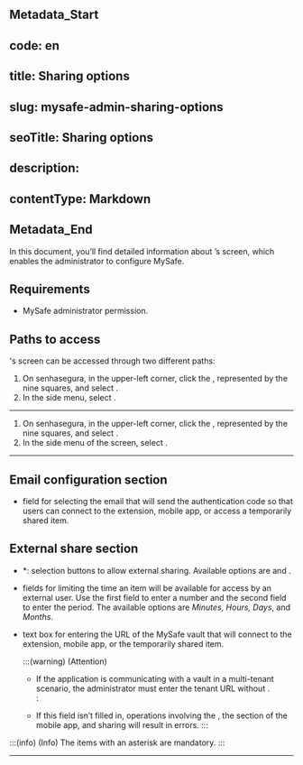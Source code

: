 ## Metadata_Start 
## code: en
## title: Sharing options 
## slug: mysafe-admin-sharing-options 
## seoTitle: Sharing options 
## description:  
## contentType: Markdown 
## Metadata_End
In this document, you’ll find detailed information about ’s  screen, which enables the administrator to configure MySafe.

## Requirements
* MySafe administrator permission.

## Paths to access

's  screen can be accessed through two different paths:

1. On senhasegura, in the upper-left corner, click the , represented by the nine squares, and select .
2. In the side menu, select .

---
1. On senhasegura, in the upper-left corner, click the , represented by the nine squares, and select .
2. In the side menu of the  screen, select .

---

## Email configuration section

*  field for selecting the email that will send the authentication code so that users can connect  to the extension, mobile app, or access a temporarily shared item.

## External share section

* *: selection buttons to allow external sharing. Available options are  and .
*  fields for limiting the time an item will be available for access by an external  user. Use the first field to enter a number and the second field to enter the period. The available options are *Minutes, Hours, Days*, and *Months*.
*  text box for entering the URL of the MySafe vault that will connect to the extension, mobile app, or the temporarily shared item.

    :::(warning) (Attention)
    * If the application is communicating with a  vault in a multi-tenant scenario, the administrator must enter the tenant URL without .  
    :   
    
    * If this field isn’t filled in, operations involving the , the  section of the  mobile app, and  sharing will result in errors.
    :::

:::(info) (Info)
The items with an asterisk are mandatory.
:::

---